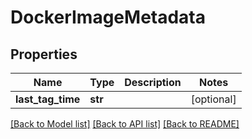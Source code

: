 # DockerImageMetadata


## Properties
Name | Type | Description | Notes
------------ | ------------- | ------------- | -------------
**last_tag_time** | **str** |  | [optional] 

[[Back to Model list]](../README.md#documentation-for-models) [[Back to API list]](../README.md#documentation-for-api-endpoints) [[Back to README]](../README.md)


